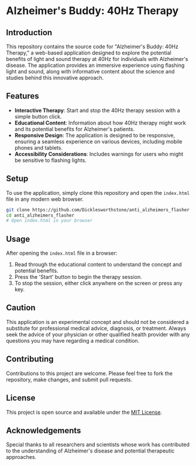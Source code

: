# Alzheimer's Buddy: 40Hz Therapy

## Introduction

This repository contains the source code for "Alzheimer's Buddy: 40Hz Therapy," a web-based application designed to explore the potential benefits of light and sound therapy at 40Hz for individuals with Alzheimer's disease. The application provides an immersive experience using flashing light and sound, along with informative content about the science and studies behind this innovative approach.

## Features

- **Interactive Therapy**: Start and stop the 40Hz therapy session with a simple button click.
- **Educational Content**: Information about how 40Hz therapy might work and its potential benefits for Alzheimer's patients.
- **Responsive Design**: The application is designed to be responsive, ensuring a seamless experience on various devices, including mobile phones and tablets.
- **Accessibility Considerations**: Includes warnings for users who might be sensitive to flashing lights.

## Setup

To use the application, simply clone this repository and open the `index.html` file in any modern web browser.

```bash
git clone https://github.com/Dicklesworthstone/anti_alzheimers_flasher
cd anti_alzheimers_flasher
# Open index.html in your browser
```

## Usage

After opening the `index.html` file in a browser:
1. Read through the educational content to understand the concept and potential benefits.
2. Press the 'Start' button to begin the therapy session.
3. To stop the session, either click anywhere on the screen or press any key.

## Caution

This application is an experimental concept and should not be considered a substitute for professional medical advice, diagnosis, or treatment. Always seek the advice of your physician or other qualified health provider with any questions you may have regarding a medical condition.

## Contributing

Contributions to this project are welcome. Please feel free to fork the repository, make changes, and submit pull requests.

## License

This project is open source and available under the [MIT License](LICENSE).

## Acknowledgements

Special thanks to all researchers and scientists whose work has contributed to the understanding of Alzheimer's disease and potential therapeutic approaches.
